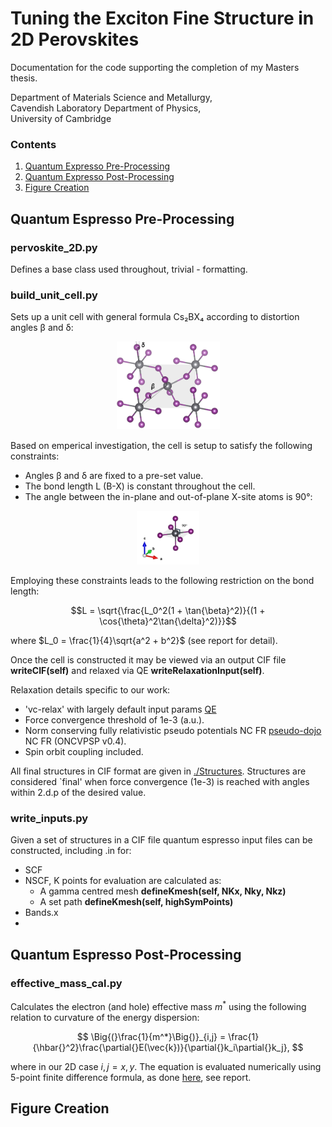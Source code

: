 
# Tuning the Exciton Fine Structure in 2D Perovskites

Documentation for the code supporting the completion of my Masters thesis.  

Department of Materials Science and Metallurgy,  
Cavendish Laboratory Department of Physics,  
University of Cambridge

### Contents

1. [Quantum Expresso Pre-Processing](#quantum-espresso-pre-processing)
2. [Quantum Expresso Post-Processing](#quantum-espresso-post-processing)
3. [Figure Creation](#figure-creation)

## Quantum Espresso Pre-Processing

### pervoskite_2D.py

Defines a base class used throughout, trivial - formatting.

### build_unit_cell.py

Sets up a unit cell with general formula Cs₂BX₄ according to distortion angles β and δ:

<div align="center">
  <img src="https://github.com/williamdavie/Exciton-fine-structure-in-perovskites/blob/main/figures/cell_marked_angles.png" width="33%">
</div>

Based on emperical investigation, the cell is setup to satisfy the following constraints:

- Angles β and δ are fixed to a pre-set value.
- The bond length L (B-X) is constant throughout the cell.
- The angle between the in-plane and out-of-plane X-site atoms is 90°:
<div align="center">
  <img src="https://github.com/williamdavie/Exciton-fine-structure-in-perovskites/blob/main/figures/90degree_marked.png" width="20%">
</div>

Employing these constraints leads to the following restriction on the bond length:

$$L = \sqrt{\frac{L_0^2(1 + \tan{\beta}^2)}{(1 + \cos{\theta}^2\tan{\delta}^2)}}$$

where $L_0 = \frac{1}{4}\sqrt{a^2 + b^2}$ (see report for detail).

Once the cell is constructed it may be viewed via an output CIF file **writeCIF(self)** and relaxed via QE **writeRelaxationInput(self)**.

Relaxation details specific to our work:

- 'vc-relax' with largely default input params [QE](https://www.quantum-espresso.org/Doc/INPUT_PW.html)
- Force convergence threshold of 1e-3 (a.u.).
- Norm conserving fully relativistic pseudo potentials NC FR [pseudo-dojo](https://www.pseudo-dojo.org/) NC FR (ONCVPSP v0.4).
- Spin orbit coupling included.

All final structures in CIF format are given in [./Structures](https://github.com/williamdavie/Exciton-fine-structure-in-perovskites/tree/main/structures).
Structures are considered `final' when force convergence (1e-3) is reached with angles within 2.d.p of the desired value. 

### write_inputs.py

Given a set of structures in a CIF file quantum espresso input files can be constructed, including .in for:

- SCF
- NSCF, K points for evaluation are calculated as:
    - A gamma centred mesh **defineKmesh(self, NKx, Nky, Nkz)**
    - A set path **defineKmesh(self, highSymPoints)**
- Bands.x
- 
## Quantum Espresso Post-Processing

### effective_mass_cal.py

Calculates the electron (and hole) effective mass $m^*$ using the following relation to curvature of the energy dispersion:

$$ \Big{(}\frac{1}{m^*}\Big{)}_{i,j} = \frac{1}{\hbar{}^2}\frac{\partial{}E(\vec{k})}{\partial{}k_i\partial{}k_j}, $$

where in our 2D case $i,j = x,y$. The equation is evaluated numerically using 5-point finite difference formula, as done [here](https://github.com/afonari/emc), see report.

## Figure Creation



